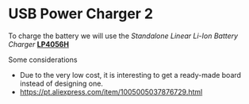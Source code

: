 # USB Power Charger 2
To charge the battery we will use the _Standalone Linear Li-Ion Battery Charger_ **[LP4056H](https://pdf1.alldatasheet.com/datasheet-pdf/view/1244036/POWER/LP4056H.html)**

Some considerations
- Due to the very low cost, it is interesting to get a ready-made board instead of designing one.
- https://pt.aliexpress.com/item/1005005037876729.html
